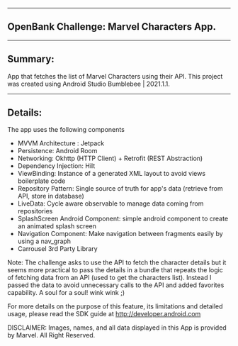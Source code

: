 --------
OpenBank Challenge: Marvel Characters App.
--------

--------
Summary:
--------
App that fetches the list of Marvel Characters using their API. 
This project was created using Android Studio Bumblebee | 2021.1.1.

--------
Details:
--------

The app uses the following components

- MVVM Architecture : Jetpack
- Persistence: Android Room
- Networking: Okhttp (HTTP Client) + Retrofit (REST Abstraction)
- Dependency Injection: Hilt
- ViewBinding: Instance of a generated XML layout to avoid views boilerplate code
- Repository Pattern: Single source of truth for app's data (retrieve from API, store in database)
- LiveData: Cycle aware observable to manage data coming from repositories 
- SplashScreen Android Component: simple android component to create an animated splash screen
- Navigation Component: Make navigation between fragments easily by using a nav_graph 
- Carrousel 3rd Party Library 

Note: The challenge asks to use the API to fetch the character details but it seems more practical to pass the details in a bundle that 
repeats the logic of fetching data from an API (used to get the characters list). Instead I passed the data to avoid unnecessary calls to 
the API and added favorites capability. A soul for a soul! wink wink ;)


For more details on the purpose of this feature, its limitations and detailed usage,
please read the SDK guide at
http://developer.android.com

DISCLAIMER: Images, names, and all data displayed in this App is provided by Marvel. All Right Reserved.  
